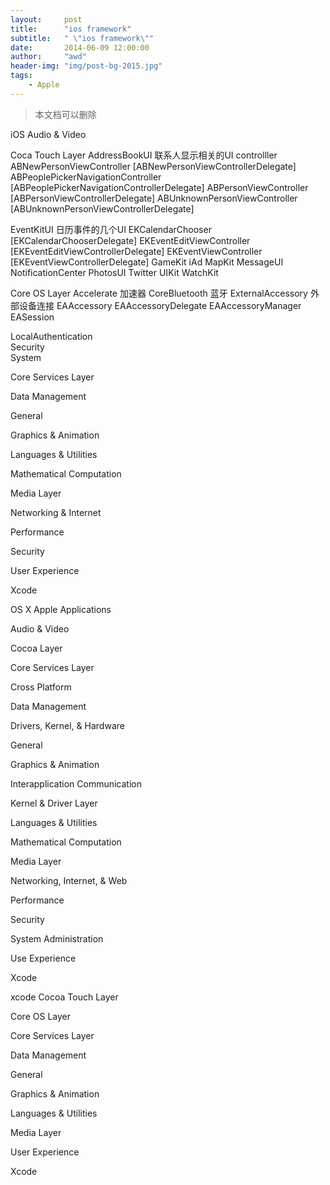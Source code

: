 ```yaml
---
layout:     post
title:      "ios framework"
subtitle:   " \"ios framework\""
date:       2014-06-09 12:00:00
author:     "awd"
header-img: "img/post-bg-2015.jpg"
tags:
    - Apple
---
```

>本文档可以删除










iOS
Audio & Video

Coca Touch Layer
AddressBookUI      联系人显示相关的UI controlller
	ABNewPersonViewController			[ABNewPersonViewControllerDelegate]
	ABPeoplePickerNavigationController   	[ABPeoplePickerNavigationControllerDelegate]
	ABPersonViewController			[ABPersonViewControllerDelegate]
	ABUnknownPersonViewController		[ABUnknownPersonViewControllerDelegate]
    
EventKitUI	日历事件的几个UI
	EKCalendarChooser			[EKCalendarChooserDelegate]
	EKEventEditViewController		[EKEventEditViewControllerDelegate]
	EKEventViewController		[EKEventViewControllerDelegate]
GameKit
iAd
MapKit
MessageUI
NotificationCenter
PhotosUI
Twitter
UIKit
WatchKit

Core OS Layer
Accelerate                   加速器
CoreBluetooth             蓝牙
ExternalAccessory      外部设备连接
     EAAccessory
     EAAccessoryDelegate
     EAAccessoryManager
     EASession

LocalAuthentication    
Security                        
System


Core Services Layer

Data Management

General

Graphics & Animation

Languages & Utilities

Mathematical Computation

Media Layer

Networking & Internet

Performance

Security

User Experience

Xcode


OS X
Apple Applications

Audio & Video

Cocoa Layer

Core  Services Layer

Cross Platform

Data Management

Drivers, Kernel, & Hardware 

General

Graphics & Animation

Interapplication Communication

Kernel & Driver Layer

Languages & Utilities

Mathematical Computation

Media Layer

Networking, Internet, & Web

Performance

Security

System Administration

Use Experience

Xcode


xcode
Cocoa Touch Layer

Core OS Layer

Core Services Layer 

Data  Management

General

Graphics & Animation

Languages & Utilities

Media Layer

User Experience

Xcode

